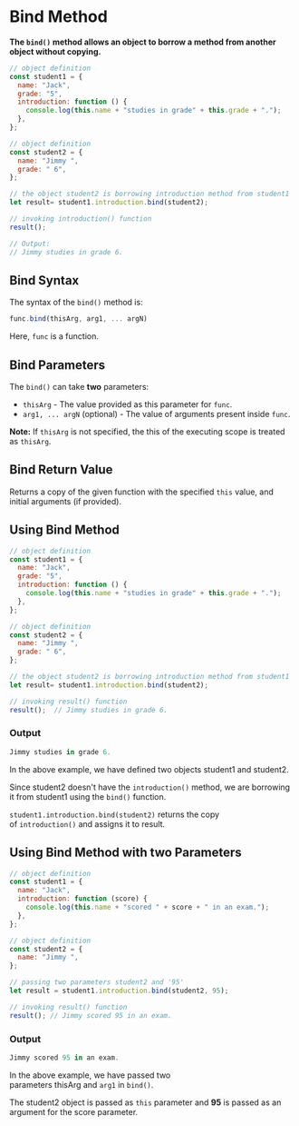 # Bind Method

**The `bind()` method allows an object to borrow a method from another object without copying.**

```jsx
// object definition
const student1 = {
  name: "Jack",
  grade: "5",
  introduction: function () {
    console.log(this.name + "studies in grade" + this.grade + ".");
  },
};

// object definition
const student2 = {
  name: "Jimmy ",
  grade: " 6",
};

// the object student2 is borrowing introduction method from student1
let result= student1.introduction.bind(student2);

// invoking introduction() function
result();

// Output:
// Jimmy studies in grade 6.
```

## Bind Syntax

The syntax of the `bind()` method is:

```jsx
func.bind(thisArg, arg1, ... argN)
```

Here, `func` is a function.

## Bind Parameters

The `bind()` can take **two** parameters:

- `thisArg` - The value provided as this parameter for `func`.
- `arg1, ... argN` (optional) - The value of arguments present inside `func`.

**Note:** If `thisArg` is not specified, the this of the executing scope is treated as `thisArg`.

## Bind Return Value

Returns a copy of the given function with the specified `this` value, and initial arguments (if provided).

## Using Bind Method

```jsx
// object definition
const student1 = {
  name: "Jack",
  grade: "5",
  introduction: function () {
    console.log(this.name + "studies in grade" + this.grade + ".");
  },
};

// object definition
const student2 = {
  name: "Jimmy ",
  grade: " 6",
};

// the object student2 is borrowing introduction method from student1
let result= student1.introduction.bind(student2);

// invoking result() function
result();  // Jimmy studies in grade 6.
```

### Output

```jsx
Jimmy studies in grade 6.
```

In the above example, we have defined two objects student1 and student2.

Since student2 doesn't have the `introduction()` method, we are borrowing it from student1 using the `bind()` function.

`student1.introduction.bind(student2)` returns the copy of `introduction()` and assigns it to result.

## Using Bind Method with two Parameters

```jsx
// object definition
const student1 = {
  name: "Jack",
  introduction: function (score) {
    console.log(this.name + "scored " + score + " in an exam.");
  },
};

// object definition
const student2 = {
  name: "Jimmy ",
};

// passing two parameters student2 and '95'
let result = student1.introduction.bind(student2, 95);

// invoking result() function
result(); // Jimmy scored 95 in an exam.
```

### Output

```jsx
Jimmy scored 95 in an exam.
```

In the above example, we have passed two parameters thisArg and `arg1` in `bind()`.

The student2 object is passed as `this` parameter and **95** is passed as an argument for the score parameter.